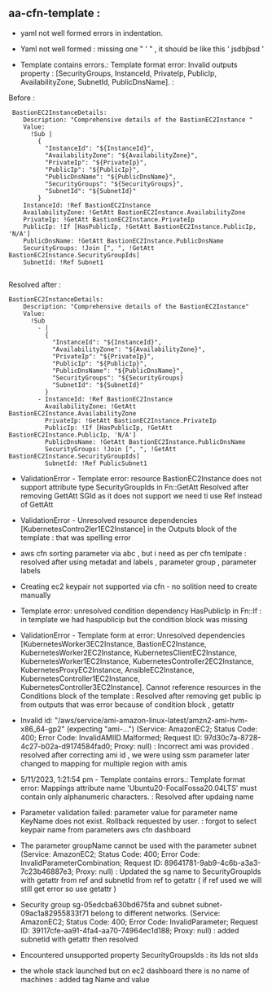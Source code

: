 ## aa-cfn-template :

* yaml not well formed errors in indentation.

* Yaml not well formed :  missing one " '  "   , it should be  like this  ' jsdbjbsd '

* Template contains errors.: Template format error: Invalid outputs property : [SecurityGroups, InstanceId, PrivateIp, PublicIp, AvailabilityZone, SubnetId, PublicDnsName]. :

Before :
```
 BastionEC2InstanceDetails:
    Description: "Comprehensive details of the BastionEC2Instance "
    Value: 
      !Sub |
        {
          "InstanceId": "${InstanceId}",
          "AvailabilityZone": "${AvailabilityZone}",
          "PrivateIp": "${PrivateIp}",
          "PublicIp": "${PublicIp}",
          "PublicDnsName": "${PublicDnsName}",
          "SecurityGroups": "${SecurityGroups}",
          "SubnetId": "${SubnetId}"
        }
    InstanceId: !Ref BastionEC2Instance
    AvailabilityZone: !GetAtt BastionEC2Instance.AvailabilityZone
    PrivateIp: !GetAtt BastionEC2Instance.PrivateIp
    PublicIp: !If [HasPublicIp, !GetAtt BastionEC2Instance.PublicIp, 'N/A']
    PublicDnsName: !GetAtt BastionEC2Instance.PublicDnsName
    SecurityGroups: !Join [", ", !GetAtt BastionEC2Instance.SecurityGroupIds]
    SubnetId: !Ref Subnet1


```

Resolved after :
```
BastionEC2InstanceDetails:
    Description: "Comprehensive details of the BastionEC2Instance"
    Value: 
      !Sub
        - |
          {
            "InstanceId": "${InstanceId}",
            "AvailabilityZone": "${AvailabilityZone}",
            "PrivateIp": "${PrivateIp}",
            "PublicIp": "${PublicIp}",
            "PublicDnsName": "${PublicDnsName}",
            "SecurityGroups": "${SecurityGroups}
            "SubnetId": "${SubnetId}"
          }
        - InstanceId: !Ref BastionEC2Instance
          AvailabilityZone: !GetAtt BastionEC2Instance.AvailabilityZone
          PrivateIp: !GetAtt BastionEC2Instance.PrivateIp
          PublicIp: !If [HasPublicIp, !GetAtt BastionEC2Instance.PublicIp, 'N/A']
          PublicDnsName: !GetAtt BastionEC2Instance.PublicDnsName
          SecurityGroups: !Join [", ", !GetAtt BastionEC2Instance.SecurityGroupIds]
          SubnetId: !Ref PublicSubnet1

```

* ValidationError - Template error: resource BastionEC2Instance does not support attribute type SecurityGroupIds in Fn::GetAtt
Resolved after removing GettAtt SGId as it does not support we need ti use Ref instead of GettAtt

* ValidationError - Unresolved resource dependencies [KubernetesContro2ler1EC2Instance] in the Outputs block of the template  :  that was spelling error
* aws cfn  sorting parameter via abc , but i need as per cfn temlpate : resolved after using metadat and labels , parameter group , parameter labels
* Creating ec2 keypair not supported via cfn -  no solition need to create manually
* Template error: unresolved condition dependency HasPublicIp in Fn::If :  in template we had haspublicip but the condition block was missing
* ValidationError - Template form
at error: Unresolved dependencies [KubernetesWorker3EC2Instance, BastionEC2Instance, KubernetesWorker2EC2Instance, KubernetesClientEC2Instance, KubernetesWorker1EC2Instance, KubernetesController2EC2Instance, KubernetesProxyEC2Instance, AnsibleEC2Instance, KubernetesController1EC2Instance, KubernetesController3EC2Instance]. Cannot reference resources in the Conditions block of the 
template   : Resolved after removing get public ip from outputs  that was error because of condition block , getattr

 * Invalid id: "/aws/service/ami-amazon-linux-latest/amzn2-ami-hvm-x86_64-gp2" (expecting "ami-...") (Service: AmazonEC2; Status Code: 400; Error Code: InvalidAMIID.Malformed; Request ID: 97d30c7a-8728-4c27-b02a-d9174584fad0; Proxy: null) : Incorrect ami was provided . resolved after correcting ami id , we were using ssm parameter later changed to mapping for multiple region with amis
 *   5/11/2023, 1:21:54 pm - Template contains errors.: Template format error: Mappings attribute name 'Ubuntu20-FocalFossa20.04LTS' must contain only alphanumeric characters. : Resolved after updaing name
 * Parameter validation failed: parameter value for parameter name KeyName does not exist. Rollback requested by user. : forgot to select keypair name from parameters aws cfn dashboard
 * The parameter groupName cannot be used with the parameter subnet (Service: AmazonEC2; Status Code: 400; Error Code: InvalidParameterCombination; Request ID: 89641781-9ab9-4c6b-a3a3-7c23b46887e3; Proxy: null) : Updated the sg name to SecurityGroupIds with getattr from ref and subnetId from ref to getattr  ( if ref used we will still get error so use getattr )
 * Security group sg-05edcba630bd675fa and subnet subnet-09ac1a82955833f71 belong to different networks. (Service: AmazonEC2; Status Code: 400; Error Code: InvalidParameter; Request ID: 39117cfe-aa91-4fa4-aa70-74964ec1d188; Proxy: null) : added subnetid with getattr then resolved

 * Encountered unsupported property SecurityGroupsIds  : its Ids  not sIds

 * the whole stack launched  but on ec2 dashboard there is no name of machines  : added tag Name and value
 
